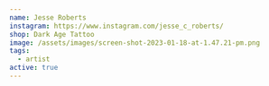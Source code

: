 ```yaml
---
name: Jesse Roberts
instagram: https://www.instagram.com/jesse_c_roberts/
shop: Dark Age Tattoo
image: /assets/images/screen-shot-2023-01-18-at-1.47.21-pm.png
tags:
  - artist
active: true
---
```

